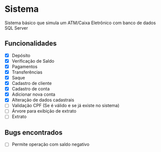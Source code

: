 # Sistema
Sistema básico que simula um ATM/Caixa Eletrônico com banco de dados SQL Server

## Funcionalidades
- [x] Depósito
- [x] Verificação de Saldo
- [x] Pagamentos
- [x] Transferências
- [x] Saque
- [x] Cadastro de cliente
- [x] Cadastro de conta
- [x] Adicionar nova conta
- [x] Alteração de dados cadastrais
- [ ] Validação CPF (Se é válido e se já existe no sistema)
- [ ] Árvore para exibição de extrato
- [ ] Extrato

## Bugs encontrados
- [ ] Permite operação com saldo negativo
